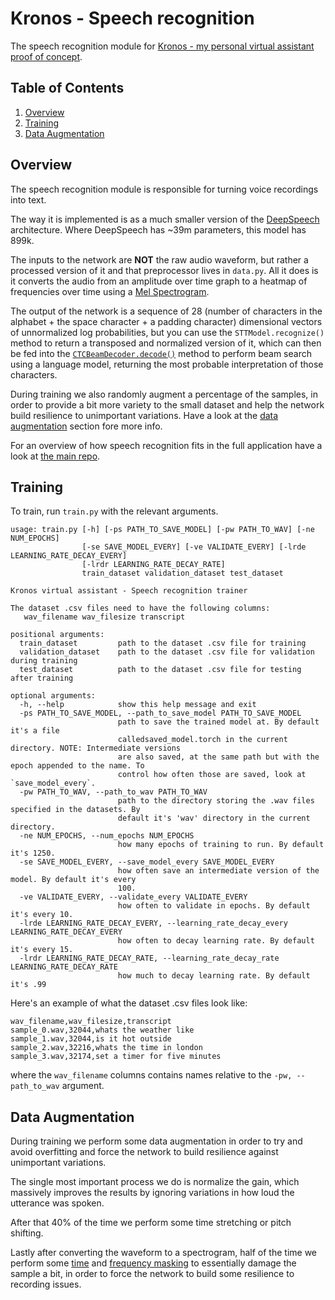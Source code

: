 # Kronos - Speech recognition
The speech recognition module for [Kronos - my personal virtual assistant proof of concept](https://github.com/vshotarov/Kronos).

## Table of Contents
<ol>
<li><a href="#overview">Overview</a></li>
<li><a href="#training">Training</a></li>
<li><a href="#data-augmentation">Data Augmentation</a></li>
</ol>

## Overview
The speech recognition module is responsible for turning voice recordings into text.

The way it is implemented is as a much smaller version of the [DeepSpeech](https://arxiv.org/pdf/1512.02595.pdf) architecture. Where DeepSpeech has ~39m parameters, this model has 899k.

The inputs to the network are **NOT** the raw audio waveform, but rather a processed version of it and that preprocessor lives in `data.py`. All it does is it converts the audio from an amplitude over time graph to a heatmap of frequencies over time using a [Mel Spectrogram](https://pytorch.org/audio/stable/transforms.html#torchaudio.transforms.MelSpectrogram). 

The output of the network is a sequence of 28 (number of characters in the alphabet + the space character + a padding character) dimensional vectors of unnormalized log probabilities, but you can use the `STTModel.recognize()` method to return a transposed and normalized version of it, which can then be fed into the [`CTCBeamDecoder.decode()`](https://github.com/parlance/ctcdecode/blob/c90ad94a0b19554f80804fb7812f2a1447a34a70/ctcdecode/__init__.py#L53) method to perform beam search using a language model, returning the most probable interpretation of those characters.

During training we also randomly augment a percentage of the samples, in order to provide a bit more variety to the small dataset and help the network build resilience to unimportant variations. Have a look at the [data augmentation](#data-augmentation) section fore more info.

For an overview of how speech recognition fits in the full application have a look at [the main repo](https://github.com/vshotarov/Kronos#overview).

## Training
To train, run `train.py` with the relevant arguments.

```
usage: train.py [-h] [-ps PATH_TO_SAVE_MODEL] [-pw PATH_TO_WAV] [-ne NUM_EPOCHS]
                [-se SAVE_MODEL_EVERY] [-ve VALIDATE_EVERY] [-lrde LEARNING_RATE_DECAY_EVERY]
                [-lrdr LEARNING_RATE_DECAY_RATE]
                train_dataset validation_dataset test_dataset

Kronos virtual assistant - Speech recognition trainer

The dataset .csv files need to have the following columns:
   wav_filename wav_filesize transcript

positional arguments:
  train_dataset         path to the dataset .csv file for training
  validation_dataset    path to the dataset .csv file for validation during training
  test_dataset          path to the dataset .csv file for testing after training

optional arguments:
  -h, --help            show this help message and exit
  -ps PATH_TO_SAVE_MODEL, --path_to_save_model PATH_TO_SAVE_MODEL
                        path to save the trained model at. By default it's a file
                        calledsaved_model.torch in the current directory. NOTE: Intermediate versions
                        are also saved, at the same path but with the epoch appended to the name. To
                        control how often those are saved, look at `save_model_every`.
  -pw PATH_TO_WAV, --path_to_wav PATH_TO_WAV
                        path to the directory storing the .wav files specified in the datasets. By
                        default it's 'wav' directory in the current directory.
  -ne NUM_EPOCHS, --num_epochs NUM_EPOCHS
                        how many epochs of training to run. By default it's 1250.
  -se SAVE_MODEL_EVERY, --save_model_every SAVE_MODEL_EVERY
                        how often save an intermediate version of the model. By default it's every
                        100.
  -ve VALIDATE_EVERY, --validate_every VALIDATE_EVERY
                        how often to validate in epochs. By default it's every 10.
  -lrde LEARNING_RATE_DECAY_EVERY, --learning_rate_decay_every LEARNING_RATE_DECAY_EVERY
                        how often to decay learning rate. By default it's every 15.
  -lrdr LEARNING_RATE_DECAY_RATE, --learning_rate_decay_rate LEARNING_RATE_DECAY_RATE
                        how much to decay learning rate. By default it's .99
```

Here's an example of what the dataset .csv files look like:

```
wav_filename,wav_filesize,transcript
sample_0.wav,32044,whats the weather like
sample_1.wav,32044,is it hot outside
sample_2.wav,32216,whats the time in london
sample_3.wav,32174,set a timer for five minutes
```

where the `wav_filename` columns contains names relative to the `-pw, --path_to_wav` argument.

## Data Augmentation
During training we perform some data augmentation in order to try and avoid overfitting and force the network to build resilience against unimportant variations.

The single most important process we do is normalize the gain, which massively improves the results by ignoring variations in how loud the utterance was spoken.

After that 40% of the time we perform some time stretching or pitch shifting.

Lastly after converting the waveform to a spectrogram, half of the time we perform some [time](https://pytorch.org/audio/stable/transforms.html#torchaudio.transforms.TimeMasking) and [frequency masking](https://pytorch.org/audio/stable/transforms.html#torchaudio.transforms.FrequencyMasking) to essentially damage the sample a bit, in order to force the network to build some resilience to recording issues.

